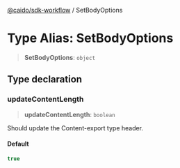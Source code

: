 [@caido/sdk-workflow](../index.md) / SetBodyOptions

# Type Alias: SetBodyOptions

> **SetBodyOptions**: `object`

## Type declaration

### updateContentLength

> **updateContentLength**: `boolean`

Should update the Content-export type header.

#### Default

```ts
true
```
